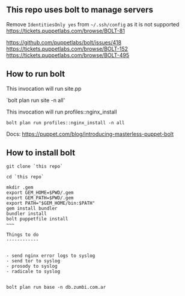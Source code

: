 This repo uses bolt to manage servers
-------------------------------------

Remove `IdentitiesOnly yes` from `~/.ssh/config` as it is not supported
https://tickets.puppetlabs.com/browse/BOLT-81

https://github.com/puppetlabs/bolt/issues/418
https://tickets.puppetlabs.com/browse/BOLT-152
https://tickets.puppetlabs.com/browse/BOLT-495


How to run bolt
---------------

This invocation will run site.pp

`bolt plan run site -n all'

This invocation will run profiles::nginx_install

`bolt plan run profiles::nginx_install -n all`

Docs:
https://puppet.com/blog/introducing-masterless-puppet-bolt

How to install bolt
-------------------

~~~~
git clone `this repo`

cd `this repo`

mkdir .gem
export GEM_HOME=$PWD/.gem
export GEM_PATH=$PWD/.gem
export PATH="$GEM_HOME/bin:$PATH"
gem install bundler
bundler install
bolt puppetfile install
~~~

Things to do
------------


- send nginx error logs to syslog
- send tor to syslog
- prosody to syslog
- radicale to syslog


bolt plan run base -n db.zumbi.com.ar
